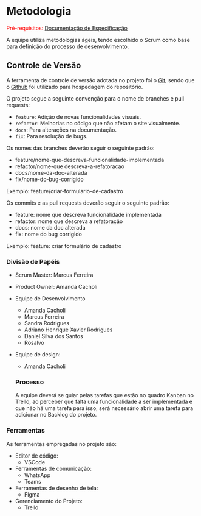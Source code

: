 # Metodologia

<span style="color:red">Pré-requisitos: <a href="2-Especificação do Projeto.md"> Documentação de Especificação</a></span>

A equipe utiliza metodologias ágeis, tendo escolhido o Scrum como base para definição do processo de desenvolvimento.

## Controle de Versão

A ferramenta de controle de versão adotada no projeto foi o
[Git](https://git-scm.com/), sendo que o [Github](https://github.com)
foi utilizado para hospedagem do repositório.

O projeto segue a seguinte convenção para o nome de branches e pull requests:

- `feature`: Adição de novas funcionalidades visuais.
- `refactor`: Melhorias no código que não afetam o site visualmente.
- `docs`: Para alterações na documentação.
- `fix`: Para resolução de bugs.

Os nomes das branches deverão seguir o seguinte padrão:

- feature/nome-que-descreva-funcionalidade-implementada
- refactor/nome-que descreva-a-refatoracao
- docs/nome-da-doc-alterada
- fix/nome-do-bug-corrigido

Exemplo: feature/criar-formulario-de-cadastro

Os commits e as pull requests deverão seguir o seguinte padrão:

- feature: nome que descreva funcionalidade implementada
- refactor: nome que descreva a refatoração
- docs: nome da doc alterada
- fix: nome do bug corrigido

Exemplo: feature: criar formulário de cadastro

### Divisão de Papéis

- Scrum Master: Marcus Ferreira
- Product Owner: Amanda Cacholi
- Equipe de Desenvolvimento
  - Amanda Cacholi
  - Marcus Ferreira
  - Sandra Rodrigues
  - Adriano Henrique Xavier Rodrigues
  - Daniel Silva dos Santos
  - Rosalvo
- Equipe de design:

  - Amanda Cacholi

  ### Processo

  A equipe deverá se guiar pelas tarefas que estão no quadro Kanban no Trello, ao perceber que falta uma funcionalidade a ser implementada e que não há uma tarefa para isso, será necessário abrir uma tarefa para adicionar no Backlog do projeto.

### Ferramentas

As ferramentas empregadas no projeto são:

- Editor de código:
  - VSCode
- Ferramentas de comunicação:
  - WhatsApp
  - Teams
- Ferramentas de desenho de tela:
  - Figma
- Gerenciamento do Projeto:
  - Trello

